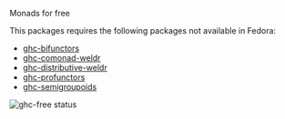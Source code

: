 Monads for free

This packages requires the following packages not available in Fedora:

* [ghc-bifunctors](../ghc-bifunctors)
* [ghc-comonad-weldr](../ghc-comonad-weldr)
* [ghc-distributive-weldr](../ghc-distributive-weldr)
* [ghc-profunctors](../ghc-profunctors)
* [ghc-semigroupoids](../ghc-semigroupoids)

![ghc-free status](https://copr.fedorainfracloud.org/coprs/g/weldr/bdcs-haskell-deps/package/ghc-free/status_image/last_build.png)

